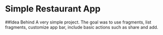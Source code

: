 # Simple Restaurant App

##Idea Behind
A very simple project. The goal was to use fragments, list fragments, customize app bar, include basic actions
such as share and add.

